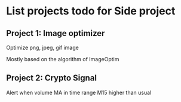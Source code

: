 # List projects todo for Side project

## Project 1: Image optimizer 

Optimize png, jpeg, gif image

Mostly based on the algorithm of ImageOptim


## Project 2: Crypto Signal 

Alert when volume MA in time range M15 higher than usual
